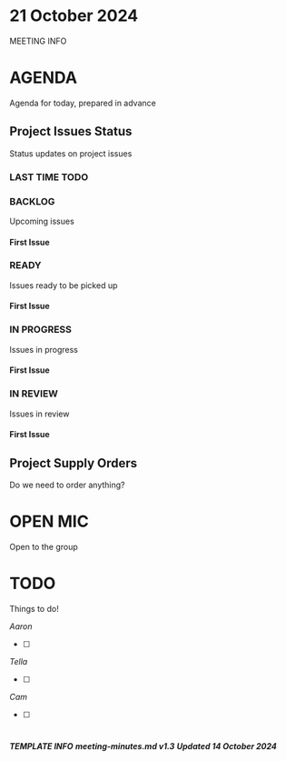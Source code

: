 # 21 October 2024

MEETING INFO

# AGENDA

Agenda for today, prepared in advance

## Project Issues Status

Status updates on project issues

### LAST TIME TODO

### BACKLOG

Upcoming issues

#### First Issue

### READY

Issues ready to be picked up

#### First Issue

### IN PROGRESS

Issues in progress

#### First Issue

### IN REVIEW

Issues in review

#### First Issue

## Project Supply Orders

Do we need to order anything?

# OPEN MIC

Open to the group

# TODO

Things to do!

_Aaron_

- [ ]

_Tella_

- [ ]

_Cam_

- [ ]

# 

***TEMPLATE INFO***
***meeting-minutes.md v1.3***
***Updated 14 October 2024***